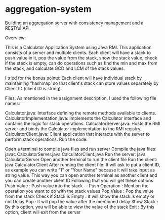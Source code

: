 # aggregation-system
Building an aggregation server with consistency management and a RESTful API.

Overview: 

This is a Calculator Application System using Java RMI. This application consists of a server and multiple clients. Each client will have a stack to push value in it, pop the value from the stack, show the stack value, check if the stack is empty, can do operations such as find the min and max from the stack, and calculate GCD and LCM of the stack values.

I tried for the bonus points: Each client will have individual stack by maintaining "hashmap' so that client's stack can store values separately by Client ID (client ID is string).

Files: As mentioned in the assignment description, I used the following file names:

Calculator.java: Interface defining the remote methods available to clients.
CalculatorImplementation.java: Implements the Calculator interface and contains the logic for stack operations.
CalculatorServer.java: Hosts the RMI server and binds the Calculator implementation to the RMI registry.
CalculatorClient.java: Client application that interacts with the server to perform stack operations.
Run the code:

Open a terminal to compile java files and run server
Compile the java files: javac CalculatorServer.java CalculatorClient.java
Run the server: java CalculatorServer
Open another terminal to run the client file
Run the client: java Calculator.Client After running the client file:
It will ask to put a client ID, as example you can write "1" or "Your Name" because it will take input as string value. This way you can open another terminal as another client and you can create another client ID
Following that you will get these options
Push Value : Push value into the stack --
Push Operation : Mention the operation you want to do with the stack values
Pop Value : Pop the value from the stack
Check if Stack is Empty : It will show the stack is empty or not
Delay Pop : It will pop the value after the mentioned delay
Show Stack : By this option, you will be able to view the value of the stack
Exit : By this option, client will exit from the server